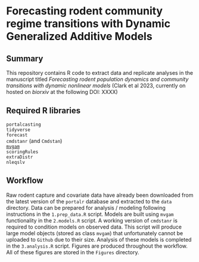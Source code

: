 # Forecasting rodent community regime transitions with Dynamic Generalized Additive Models

## Summary
This repository contains R code to extract data and replicate analyses in the manuscript titled *Forecasting rodent population dynamics and community transitions with dynamic nonlinear models* (Clark et al 2023, currently on hosted on *biorxiv* at the following DOI: XXXX)

## Required R libraries
`portalcasting`  
`tidyverse`   
`forecast`  
`cmdstanr` (and `Cmdstan`)  
[`mvgam`](https://github.com/nicholasjclark/mvgam)  
`scoringRules`  
`extraDistr`  
`nleqslv`

## Workflow
Raw rodent capture and covariate data have already been downloaded from the latest version of the `portalr` database and extracted to the `data` directory. Data can be prepared for analysis / modeling following instructions in the `1.prep_data.R` script. Models are built using `mvgam` functionality in the `2.models.R` script. A working version of `cmdstanr` is required to condition models on observed data. This script will produce large model objects (stored as class `mvgam`) that unfortunately cannot be uploaded to `Github` due to their size. Analysis of these models is completed in the `3.analysis.R` script. Figures are produced throughout the workflow. All of these figures are stored in the `Figures` directory. 

